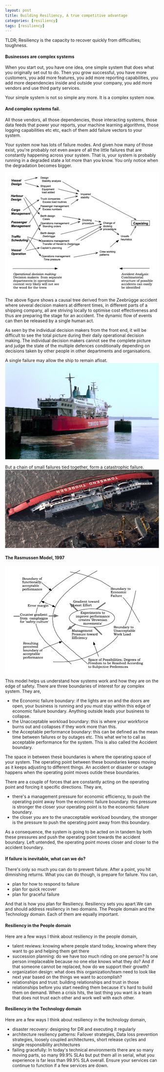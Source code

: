 ```yaml
---
layout: post
title: Building Resiliency, A true competitive advantage
categories: [resiliency]
tags: [resiliency]
---
```


TLDR; Resiliency is the capacity to recover quickly from difficulties; 
toughness.

#### Businesses are complex systems
When you start out, you have one idea, one simple system that does what you originally set out to do. Then you grow successful, you have more customers, you add more features, you add more reporting capabilities, you add more dependencies inside and outside your company, you add more vendors and use third party services.

Your simple system is not so simple any more. It is a complex system now.

#### And complex systems fail.
All those vendors, all those dependencies, those interacting systems, those data feeds that power your reports, your machine learning algorithms, those logging capabilities etc etc, each of them add failure vectors to your system.

Your system now has lots of failure modes. And given how many of those exist, you're probably not even aware of all the little failures that are constantly happening across your system. That is, your system is probably running in a degraded state a lot more than you know. You only notice when the degradation becomes bigger.

![placeholder](/assets/images/The_Complex_pattern_of_the_Zeebrugge_accident.png)

The above figure shows a causal tree derived from the Zeebrügge accident where several decision makers at different times, in different parts of a shipping company, all are striving locally to optimise cost effectiveness and thus are preparing the stage for an accident. The dynamic flow of events can then be released by a single human act.

As seen by the individual decision makers from the front end, it will be difficult to see the total picture during their daily operational decision making. The individual decision makers cannot see the complete picture and judge the state of the multiple defences conditionally depending on decisions taken by other people in other departments and organisations.

A single failure may allow the ship to remain afloat.
![placeholder](/assets/images/Herald_of_Free_Enterprise.jpeg)

But a chain of small failures tied together, form a catastrophic failure.
![placeholder](/assets/images/herald_of_free_enterprise_capsized.png)

#### The Rasmussen Model, 1997
![placeholder](/assets/images/Rasmussen_model_1997.png)

This model helps us understand how systems work and how they are on the edge of safety. There are three boundaries of interest for ay complex system. They are,
* the Economic failure boundary: if the lights are on and the doors are open, your business is running and you must stay within this edge of economic failure boundary. Anything outside leads your business to collapse.
* the Unacceptable workload boundary: this is where your workforce burns out and collapses if they work more than this. 
* the Acceptable performance boundary: this can be defined as the mean time between failures or by outages etc. This what we're to call as acceptable performance for the system. This is also called the Accident boundary.

The space in between these boundaries is where the operating space of your system. The operating point between these boundaries keeps moving as it keeps adjusting to different things. An accident or disaster or outage happens when the operating point moves outide these boundaries.

There are a couple of forces that are constantly acting on the operating point and forcing it specific directions. They are,
* there's a management pressure for economic efficiency, to push the operating point away from the economic failure boundary. this pressure is stronger the closer your operating point is to the economic failure boundary.
* the closer you are to the unacceptable workload boundary, the stronger is the pressure to push the operating point away from this boundary.

As a consequence, the system is going to be acted on in tandem by both these pressures and push the operating point towards the accident boundary. Left untended, the operating point moves closer and closer to the accident boundary.

#### If failure is inevitable, what can we do?

There's only so much you can do to prevent failure. After a point, you hit dimnishing returns. What you can do though, is prepare for failure. You can,
* plan for how to respond to failure
* plan for quick recover
* plan for graceful failure

And that is how you plan for Resiliency. Resiliency sets you apart.We can and should address resiliency in two domains. The People domain and the Technology domain. Each of them are equally important.

#### Resiliency in the People domain

Here are a few ways I think about resiliency in the people domain,
* talent reviews: knowing where people stand today, knowing where they want to go and helping them get there
* succession planning: do we have too much riding on one person? Is one person irreplaceable  because no one else knows what they do? And if that someone cannot be replaced, how do we support their growth?
* organization design: what does this organization/team need to look like next year based on the things we want to accomplish?
* relationships and trust: building relationships and trust in those relationships before you start needing them because it's hard to build them on demand. When a crisis hits, the last thing you want is a team that does not trust each other and work well with each other.


#### Resiliency in the Technology domain
Here are a few ways I think about resiliency in the technology domain,
* disaster recovery: designing for DR and executing it regularly
* architecture resiliency patterns: Failover strategies, Data loss prevention strategies, loosely coupled architectures, short release cycles and single responsibility architectures
* failing gracefully: In today's technical environments there are so many moving parts, so many 99.9% SLAs but put them all in serial, what you experience is far less than 99.9% SLA overall. Ensure your services can continue to function if a few services are down.


